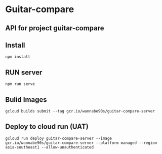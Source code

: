 # Guitar-compare
## API for project guitar-compare
## Install 
```shell
npm install
```
## RUN server
```shell
npm run serve
```
## Bulid Images
```shell
gcloud builds submit --tag gcr.io/wannabe90s/guitar-compare-server
```
## Deploy to cloud run (UAT)
```shell
gcloud run deploy guitar-compare-server --image gcr.io/wannabe90s/guitar-compare-server --platform managed --region asia-southeast1 --allow-unauthenticated
```
